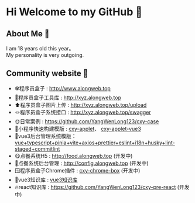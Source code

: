# Hi Welcome to my GitHub 👋

## About Me 👿
I am 18 years old this year。  
My personality is very outgoing.

## Community website 👻
- ☢️程序员盒子 : http://www.alongweb.top
- 🔧程序员盒子工具库 : http://xyz.alongweb.top
- ⬆️程序员盒子图片上传 : http://xyz.alongweb.top/upload
- 🪢程序员盒子系统接口 : http://xyz.alongweb.top/swagger
- 🌞日常案例 : https://github.com/YangWenLong123/cxy-case
- 💬小程序快速构建模版 : [cxy-applet](https://github.com/YangWenLong123/cxy-applet)、 [cxy-applet-vue3](https://github.com/YangWenLong123/cxy-applet-vue3)
- 🐒vue3后台管理系统模版：[vue+typescript+pinia+vite+axios+prettier+eslint+i18n+husky+lint-staged+commitlint](https://github.com/YangWenLong123/cxy-v3-template)
- 😋点餐系统H5 : http://food.alongweb.top (开发中)
- 🍚点餐系统后台管理 : http://config.alongweb.top (开发中)
- 🪟程序员盒子Chrome插件 : [cxy-chrome-box](https://github.com/YangWenLong123/cxy-chrome-box) (开发中)
- 🐲vue3知识库 : [vue3知识库](http://www.alongweb.top/vue3/)
- 🔥react知识库 : https://github.com/YangWenLong123/cxy-pre-react (开发中)

